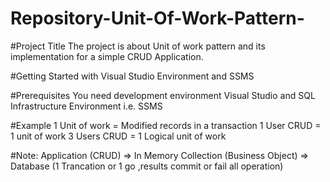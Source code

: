 # Repository-Unit-Of-Work-Pattern-

#Project Title The project is about Unit of work pattern and its implementation for a simple CRUD Application.

#Getting Started with Visual Studio Environment and SSMS

#Prerequisites You need development environment Visual Studio and SQL Infrastructure Environment i.e. SSMS

#Example  1 Unit of work = Modified records in a transaction
          1 User CRUD = 1 unit of work
          3 Users CRUD = 1 Logical unit of work


#Note: Application (CRUD) => In Memory Collection (Business Object) => Database (1 Trancation or 1 go ,results commit or fail all operation)        
